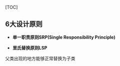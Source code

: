 [TOC]
## 6大设计原则
* **单一职责原则SRP(Single Responsibility Principle)**

* **里氏替换原则LSP**

父类出现的地方能够正常替换为子类


